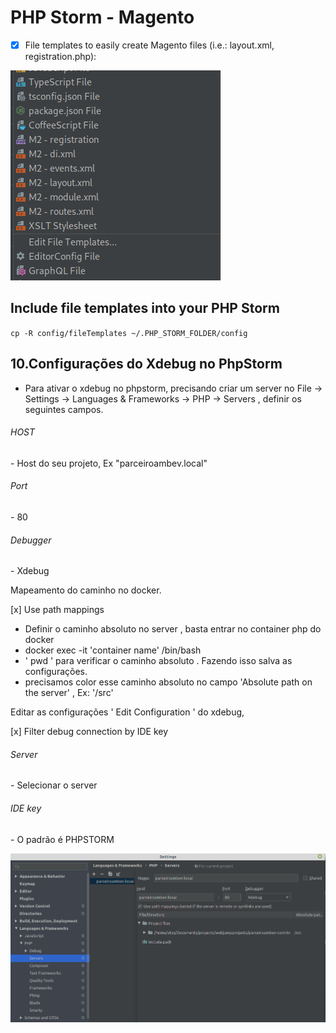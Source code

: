 # PHP Storm - Magento

- [x] File templates to easily create Magento files (i.e.: layout.xml, registration.php):

![File Templates](images/file-templates.png)


## Include file templates into your PHP Storm

`cp -R config/fileTemplates ~/.PHP_STORM_FOLDER/config`

## 10.Configurações do Xdebug no PhpStorm

- Para ativar o xdebug no phpstorm, precisando criar um server
no File -> Settings -> Languages & Frameworks -> PHP -> Servers
, definir os seguintes campos.

<h6>HOST</h6>
- Host do seu projeto, Ex "parceiroambev.local"

<h6>Port</h6>
- 80

<h6>Debugger</h6>
- Xdebug

Mapeamento  do caminho no docker.

[x] Use path mappings

- Definir o caminho absoluto no server , basta entrar no container php do docker
- docker exec -it 'container name' /bin/bash
- ' pwd '  para verificar o caminho absoluto . Fazendo isso salva as configurações.
- precisamos color esse caminho absoluto no campo 'Absolute path on the server' , Ex: '/src'

Editar as configurações ' Edit Configuration ' do xdebug,

[x] Filter debug connection by IDE key

<h6>Server</h6>
- Selecionar o server

<h6>IDE key</h6>
- O padrão é PHPSTORM


![alt tag](images/xdebug-conf.png)